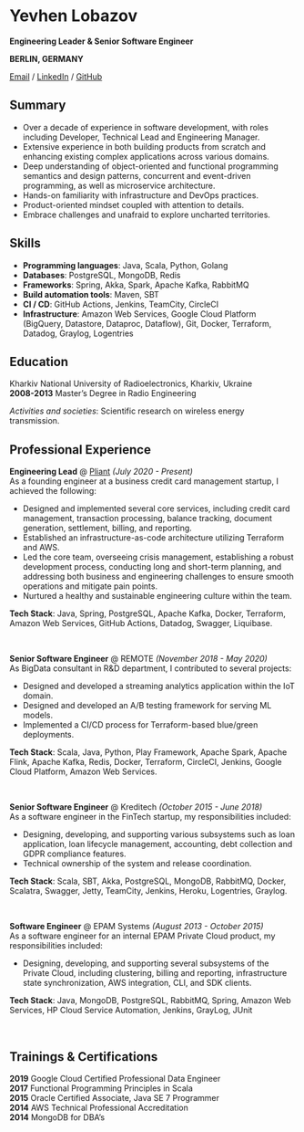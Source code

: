 # Yevhen Lobazov

__Engineering Leader & Senior Software Engineer__

__BERLIN, GERMANY__

[Email](mailto:ylobazov@gmail.com) / [LinkedIn](https://www.linkedin.com/in/yevhen-lobazov-30965782/) / [GitHub](https://github.com/ylobazov) 

## Summary
- Over a decade of experience in software development, with roles including Developer, Technical Lead 
and Engineering Manager.
- Extensive experience in both building products from scratch and enhancing existing complex applications across 
various domains.
- Deep understanding of object-oriented and functional programming semantics and design
patterns, concurrent and event-driven programming, as well as microservice architecture.
- Hands-on familiarity with infrastructure and DevOps practices.
- Product-oriented mindset coupled with attention to details.
- Embrace challenges and unafraid to explore uncharted territories.

## Skills
 - **Programming languages**: Java, Scala, Python, Golang
 - **Databases**: PostgreSQL, MongoDB, Redis
 - **Frameworks**: Spring, Akka, Spark, Apache Kafka, RabbitMQ
 - **Build automation tools**: Maven, SBT
 - **CI / CD**: GitHub Actions, Jenkins, TeamCity, CircleCI
 - **Infrastructure**: Amazon Web Services, Google Cloud Platform (BigQuery, Datastore, Dataproc, Dataflow),
Git, Docker, Terraform, Datadog, Graylog, Logentries

## Education
Kharkiv National University of Radioelectronics, Kharkiv, Ukraine <br>
**2008-2013** Master’s Degree in Radio Engineering <br>

*Activities and societies*: Scientific research on wireless energy transmission.

## Professional Experience

**Engineering Lead** @ [Pliant](https://www.getpliant.com/en/) _(July 2020 - Present)_ <br>
As a founding engineer at a business credit card management startup, I achieved the following:

- Designed and implemented several core services, including credit card management, transaction processing, balance 
tracking, document generation, settlement, billing, and reporting.
- Established an infrastructure-as-code architecture utilizing Terraform and AWS.
- Led the core team, overseeing crisis management, establishing a robust development process, conducting long and 
short-term planning, and addressing both business and engineering challenges to ensure smooth operations and mitigate pain points.
- Nurtured a healthy and sustainable engineering culture within the team.

**Tech Stack**: Java, Spring, PostgreSQL, Apache Kafka, Docker, Terraform, Amazon Web
Services, GitHub Actions, Datadog, Swagger, Liquibase.

<br>

**Senior Software Engineer** @ REMOTE _(November 2018 - May 2020)_ <br>
As BigData consultant in R&D department, I contributed to several projects:

- Designed and developed a streaming analytics application within the IoT domain.
- Designed and developed an A/B testing framework for serving ML models.
- Implemented a CI/CD process for Terraform-based blue/green deployments.

**Tech Stack**: Scala, Java, Python, Play Framework, Apache Spark, Apache Flink, Apache Kafka, Redis, Docker, Terraform,
  CircleCI, Jenkins, Google Cloud Platform, Amazon Web Services.

<br>

**Senior Software Engineer** @ Kreditech  _(October 2015 - June 2018)_ <br>
As a software engineer in the FinTech startup, my responsibilities included:

- Designing, developing, and supporting various subsystems such as loan application, loan lifecycle management, 
accounting, debt collection and GDPR compliance features.
- Technical ownership of the system and release coordination.

**Tech Stack**: Scala, SBT, Akka, PostgreSQL, MongoDB, RabbitMQ, Docker, Scalatra, Swagger, Jetty, TeamCity, Jenkins, 
Heroku, Logentries, Graylog.

<br>

**Software Engineer** @ EPAM Systems _(August 2013 - October 2015)_ <br>
As a software engineer for an internal EPAM Private Cloud product, my responsibilities included:

- Designing, developing, and supporting several subsystems of the Private Cloud, including clustering, 
billing and reporting, infrastructure state synchronization, AWS integration, CLI, and SDK clients.

**Tech Stack**: Java, MongoDB, PostgreSQL, RabbitMQ, Spring, Amazon Web Services, HP
Cloud Service Automation, Jenkins, GrayLog, JUnit

<br>

## Trainings & Certifications
**2019** Google Cloud Certified Professional Data Engineer <br>
**2017** Functional Programming Principles in Scala <br>
**2015** Oracle Certified Associate, Java SE 7 Programmer <br>
**2014** AWS Technical Professional Accreditation <br>
**2014** MongoDB for DBA’s <br>
